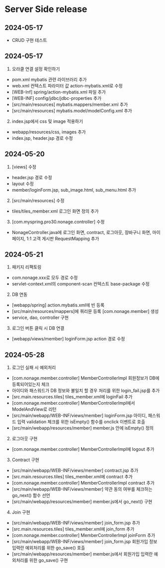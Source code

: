 # Server Side release

## 2024-05-17
- CRUD 구현 테스트

## 2024-05-17
1. 오라클 연결 설정 확인하기
- pom.xml mybatis 관련 라이브러리 추가
- web.xml 컨텍스트 파라미터 값 action-mybatis.xml로 수정
- [WEB-Inf] spring/action-mybatis.xml 파일 추가
- [WEB-INF] config/jdbc/jdbc-properties 추가
- [src/main/resources] mybatis.mappers/member.xml 추가
- [src/main/resources] mybatis.model/modelConfig.xml 추가
2. index.jsp에서 css 및 image 적용하기
- webapp/resources/css, images 추가
- index.jsp, header.jsp 경로 수정

## 2024-05-20
1. [views] 수정
- header.jsp 경로 수정
- layout 수정
- member/loginForm.jsp, sub_image.html, sub_menu.html 추가
2. [src/main/resources] 수정
- tiles/tiles_member.xml 로그인 화면 정의 추가
3. [com.myspring.pro30.nonage.controller] 수정
- NonageController.java에 로그인 화면, contract, 로그아웃, 장바구니 화면, 마이페이지, 1:1 고객 게시판 RequestMapping 추가

## 2024-05-21
1. 패키지 리팩토링
- com.nonage.xxx로 모두 경로 수정
- servlet-context.xml의 component-scan 컨텍스트 base-package 수정
2. DB 연동
- [webapp/spring] action.mybatis.xml에 빈 등록
- [src/main/resources/mappers]에 쿼리문 등록 
[com.nonage.member] 생성
- service, dao, controller 구현
3. 로그인 버튼 클릭 시 DB 연결
- [webapp/views/member] loginForm.jsp action 경로 수정

## 2024-05-28

1. 로그인 실패 시 예외처리
- [com.nonage.member.controller] MemberControllerImpl 회원정보가 DB에 등록되어있는지 체크
- 아이디와 패스워드가 DB 정보와 불일치 할 경우 처리를 위한 login_fail.jsp를 추가 
- [src.main.resources.tiles] tiles_member.xml에 loginFail 추가
- [com.nonage.member.controller] MemberControllerImpl에서 ModelAndView로 리턴
- [src/main/webapp/WEB-INF/views/member] loginForm.jsp 아이디, 패스워드 입력 validation 체크를 위한 isEmpty() 함수를 onclick 이벤트로 호출 
- [src/main/webapp/resources/member] member.js 안에 isEmpty() 정의
2. 로그아웃 구현
- [com.nonage.member.controller] MemberControllerImpl에 logout 추가 
3. Contract 구현
- [src/main/webapp/WEB-INF/views/member] contract.jsp 추가
- [src.main.resources.tiles] tiles_member.xml에 contract 추가
- [com.nonage.member.controller] MemberControllerImpl contract 추가
- [src/main/webapp/WEB-INF/views/member] 약관 동의 여부를 체크하는 go_next() 함수 선언
- [src/main/webapp/resources/member] member.js에서 go_next() 구현
4. Join 구현
- [src/main/webapp/WEB-INF/views/member] join_form.jsp 추가
- [src.main.resources.tiles] tiles_member.xml에 join_form 추가
- [com.nonage.member.controller] MemberControllerImpl joinForm 추가
- [src/main/webapp/WEB-INF/views/member] join_form.jsp 회원가입 정보 입력란 예외처리를 위한 go_save() 호출
- [src/main/webapp/resources/member] member.js에서 회원가입 입력란 예외처리를 위한 go_save() 구현


